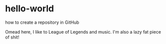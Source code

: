 # hello-world
how to create a repository in GitHub

Omead here, I like to League of Legends and music.
I'm also a lazy fat piece of shit!
